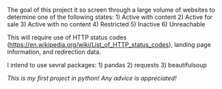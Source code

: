The goal of this project it so screen through a large volume of websites to determine one of the following states: 
    1) Active with content 
    2) Active for sale 
    3) Active with no content 
    4) Restricted 
    5) Inactive 
    6) Unreachable

This will require use of HTTP status codes (https://en.wikipedia.org/wiki/List_of_HTTP_status_codes), landing page information, and redirection data.

I intend to use sevral packages:
    1) pandas
    2) requests
    3) beautifulsoup

*This is my first project in python! Any advice is appreciated!*